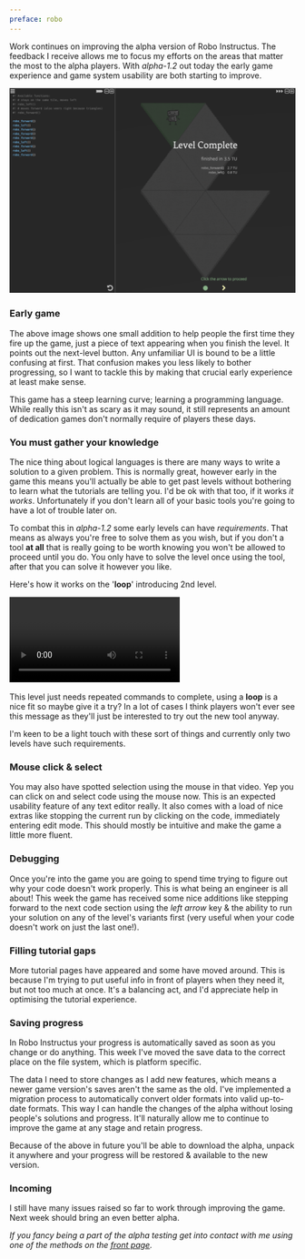 ```yaml
---
preface: robo
---
```


Work continues on improving the alpha version of Robo Instructus. The feedback I receive allows me to focus my efforts on the areas that matter the most to the alpha players. With *alpha-1.2* out today the early game experience and game system usability are both starting to improve.

![](/assets/2017-10-20/click-hint.png "Early game next-level button hint")

### Early game
The above image shows one small addition to help people the first time they fire up the game, just a piece of text appearing when you finish the level. It points out the next-level button. Any unfamiliar UI is bound to be a little confusing at first. That confusion makes you less likely to bother progressing, so I want to tackle this by making that crucial early experience at least make sense.

This game has a steep learning curve; learning a programming language. While really this isn't as scary as it may sound, it still represents an amount of dedication games don't normally require of players these days.

### You must gather your knowledge
The nice thing about logical languages is there are many ways to write a solution to a given problem. This is normally great, however early in the game this means you'll actually be able to get past levels without bothering to learn what the tutorials are telling you. I'd be ok with that too, if it works *it works*.
Unfortunately if you don't learn all of your basic tools you're going to have a lot of trouble later on.

To combat this in *alpha-1.2* some early levels can have *requirements*. That means as always you're free to solve them as you wish, but if you don't a tool **at all** that is really going to be worth knowing you won't be allowed to proceed until you do. You only have to solve the level once using the tool, after that you can solve it however you like.

Here's how it works on the '**loop**' introducing 2nd level.

<video src="/assets/2017-10-20/use-loop.mp4" controls loop autoplay></video>

This level just needs repeated commands to complete, using a **loop** is a nice fit so maybe give it a try?
In a lot of cases I think players won't ever see this message as they'll just be interested to try out the new tool anyway.

I'm keen to be a light touch with these sort of things and currently only two levels have such requirements.

### Mouse click & select
You may also have spotted selection using the mouse in that video. Yep you can click on and select code using the mouse now. This is an expected usability feature of any text editor really. It also comes with a load of nice extras like stopping the current run by clicking on the code, immediately entering edit mode. This should mostly be intuitive and make the game a little more fluent.

### Debugging
Once you're into the game you are going to spend time trying to figure out why your code doesn't work properly. This is what being an engineer is all about! This week the game has received some nice additions like stepping forward to the next code section using the *left arrow* key & the ability to run your solution on any of the level's variants first (very useful when your code doesn't work on just the last one!).

### Filling tutorial gaps
More tutorial pages have appeared and some have moved around. This is because I'm trying to put useful info in front of players when they need it, but not too much at once. It's a balancing act, and I'd appreciate help in optimising the tutorial experience.

### Saving progress
In Robo Instructus your progress is automatically saved as soon as you change or do anything. This week I've moved the save data to the correct place on the file system, which is platform specific.

The data I need to store changes as I add new features, which means a newer game version's saves aren't the same as the old. I've implemented a migration process to automatically convert older formats into valid up-to-date formats. This way I can handle the changes of the alpha without losing people's solutions and progress. It'll naturally allow me to continue to improve the game at any stage and retain progress.

Because of the above in future you'll be able to download the alpha, unpack it anywhere and your progress will be restored & available to the new version.

### Incoming
I still have many issues raised so far to work through improving the game. Next week should bring an even better alpha.

*If you fancy being a part of the alpha testing get into contact with me using one of the methods on the [front page](/).*
